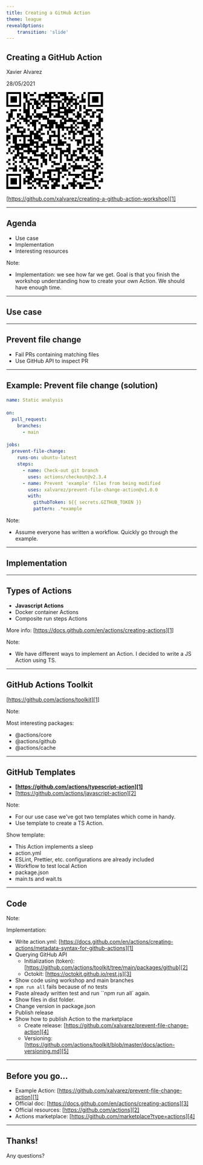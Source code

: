 ```yaml
---
title: Creating a GitHub Action
theme: league
revealOptions:
    transition: 'slide'
---
```


<!-- markdownlint-disable-file no-trailing-punctuation no-inline-html -->

## Creating a GitHub Action

Xavier Alvarez

28/05/2021

<img class="plain" src="img/qr-repo.png"/>

[https://github.com/xalvarez/creating-a-github-action-workshop][1]

[1]: https://github.com/xalvarez/creating-a-github-action-workshop

---

## Agenda

* Use case
* Implementation
* Interesting resources

Note:

* Implementation: we see how far we get. Goal is that you finish the workshop understanding
how to create your own Action. We should have enough time.

---

## Use case

---

## Prevent file change

* Fail PRs containing matching files
* Use GitHub API to inspect PR

---

## Example: Prevent file change (solution)

```yml
name: Static analysis

on:
  pull_request:
    branches:
      - main

jobs:
  prevent-file-change:
    runs-on: ubuntu-latest
    steps:
      - name: Check-out git branch
        uses: actions/checkout@v2.3.4
      - name: Prevent 'example' files from being modified
        uses: xalvarez/prevent-file-change-action@v1.0.0
        with:
          githubToken: ${{ secrets.GITHUB_TOKEN }}
          pattern: .*example
```

Note:

* Assume everyone has written a workflow. Quickly go through the example.

---

## Implementation

---

## Types of Actions

* **Javascript Actions**
* Docker container Actions
* Composite run steps Actions

More info: [https://docs.github.com/en/actions/creating-actions][1]

[1]: https://docs.github.com/en/actions/creating-actions

Note:

* We have different ways to implement an Action.
I decided to write a JS Action using TS.

---

## GitHub Actions Toolkit

[https://github.com/actions/toolkit][1]

[1]: https://github.com/actions/toolkit

Note:

Most interesting packages:

* @actions/core
* @actions/github
* @actions/cache

---

## GitHub Templates

* **[https://github.com/actions/typescript-action][1]**
* [https://github.com/actions/javascript-action][2]

[1]: https://github.com/actions/typescript-action
[2]: https://github.com/actions/javascript-action

Note:

* For our use case we've got two templates which come in handy.
* Use template to create a TS Action.

Show template:

* This Action implements a sleep
* action.yml
* ESLint, Prettier, etc. configurations are already included
* Workflow to test local Action
* package.json
* main.ts and wait.ts

---

## Code

Note:

Implementation:

* Write action.yml: [https://docs.github.com/en/actions/creating-actions/metadata-syntax-for-github-actions][1]
* Querying GitHub API
  * Initialization (token): [https://github.com/actions/toolkit/tree/main/packages/github][2]
  * Octokit: [https://octokit.github.io/rest.js][3]
* Show code using workshop and main branches
* `npm run all` fails because of no tests
* Paste already written test and run ``npm run all` again.
* Show files in dist folder.
* Change version in package.json
* Publish release
* Show how to publish Action to the marketplace
  * Create release: [https://github.com/xalvarez/prevent-file-change-action][4]
  * Versioning: [https://github.com/actions/toolkit/blob/master/docs/action-versioning.md][5]

[1]: https://docs.github.com/en/actions/creating-actions/metadata-syntax-for-github-actions
[2]: https://github.com/actions/toolkit/tree/main/packages/github
[3]: https://octokit.github.io/rest.js
[4]: https://github.com/xalvarez/prevent-file-change-action
[5]: https://github.com/actions/toolkit/blob/master/docs/action-versioning.md

---

## Before you go...

* Example Action: [https://github.com/xalvarez/prevent-file-change-action][1]
* Official doc: [https://docs.github.com/en/actions/creating-actions][3]
* Official resources: [https://github.com/actions][2]
* Actions marketplace: [https://github.com/marketplace?type=actions][4]

[1]: https://github.com/xalvarez/prevent-file-change-action
[2]: https://github.com/actions
[3]: https://docs.github.com/en/actions/creating-actions
[4]: https://github.com/marketplace?type=actions

---

## Thanks!

Any questions?
